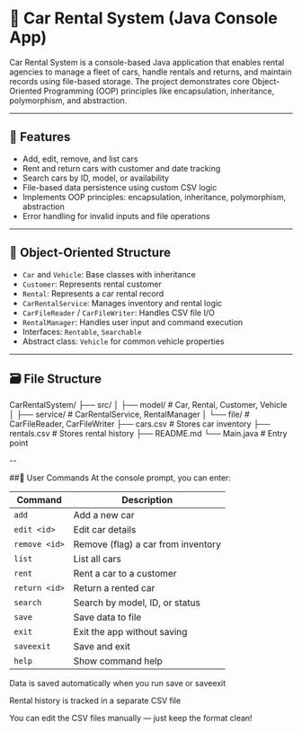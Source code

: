 # 🚗 Car Rental System (Java Console App)
Car Rental System is a console-based Java application that enables rental agencies to manage a fleet of cars, handle rentals and returns, and maintain records using file-based storage. The project demonstrates core Object-Oriented Programming (OOP) principles like encapsulation, inheritance, polymorphism, and abstraction.

---

## 🎯 Features

- Add, edit, remove, and list cars
- Rent and return cars with customer and date tracking
- Search cars by ID, model, or availability
- File-based data persistence using custom CSV logic
- Implements OOP principles: encapsulation, inheritance, polymorphism, abstraction
- Error handling for invalid inputs and file operations

---

## 🧠 Object-Oriented Structure

- `Car` and `Vehicle`: Base classes with inheritance
- `Customer`: Represents rental customer
- `Rental`: Represents a car rental record
- `CarRentalService`: Manages inventory and rental logic
- `CarFileReader` / `CarFileWriter`: Handles CSV file I/O
- `RentalManager`: Handles user input and command execution
- Interfaces: `Rentable`, `Searchable`
- Abstract class: `Vehicle` for common vehicle properties

---

## 🗃️ File Structure
CarRentalSystem/
├── src/
│ ├── model/ # Car, Rental, Customer, Vehicle
│ ├── service/ # CarRentalService, RentalManager
│ └── file/ # CarFileReader, CarFileWriter
├── cars.csv # Stores car inventory
├── rentals.csv # Stores rental history
├── README.md
└── Main.java # Entry point

--

##🧭 User Commands
At the console prompt, you can enter:

| Command       | Description                        |
| ------------- | ---------------------------------- |
| `add`         | Add a new car                      |
| `edit <id>`   | Edit car details                   |
| `remove <id>` | Remove (flag) a car from inventory |
| `list`        | List all cars                      |
| `rent`        | Rent a car to a customer           |
| `return <id>` | Return a rented car                |
| `search`      | Search by model, ID, or status     |
| `save`        | Save data to file                  |
| `exit`        | Exit the app without saving        |
| `saveexit`    | Save and exit                      |
| `help`        | Show command help                  |

Data is saved automatically when you run save or saveexit

Rental history is tracked in a separate CSV file

You can edit the CSV files manually — just keep the format clean!

